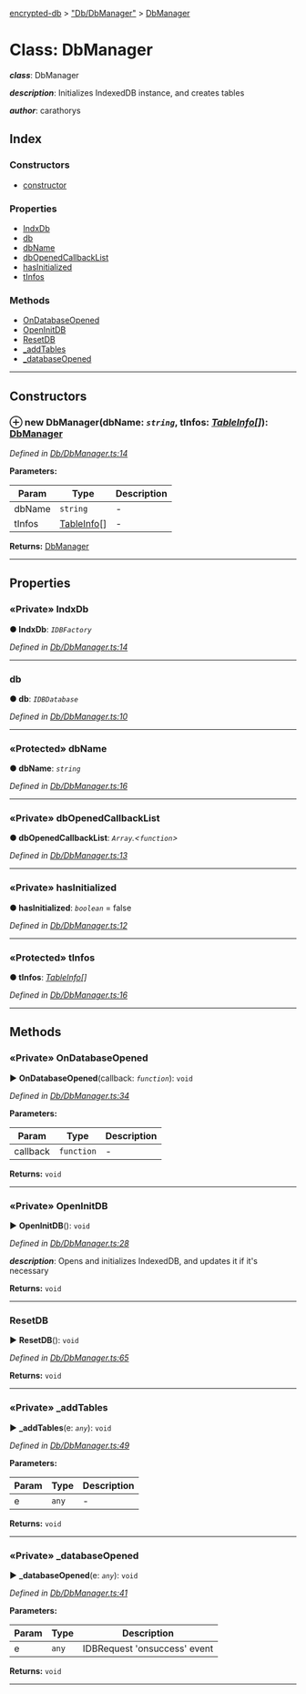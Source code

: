 [encrypted-db](../README.md) > ["Db/DbManager"](../modules/_db_dbmanager_.md) > [DbManager](../classes/_db_dbmanager_.dbmanager.md)



# Class: DbManager

*__class__*: DbManager

*__description__*: Initializes IndexedDB instance, and creates tables

*__author__*: carathorys


## Index

### Constructors

* [constructor](_db_dbmanager_.dbmanager.md#constructor)


### Properties

* [IndxDb](_db_dbmanager_.dbmanager.md#indxdb)
* [db](_db_dbmanager_.dbmanager.md#db)
* [dbName](_db_dbmanager_.dbmanager.md#dbname)
* [dbOpenedCallbackList](_db_dbmanager_.dbmanager.md#dbopenedcallbacklist)
* [hasInitialized](_db_dbmanager_.dbmanager.md#hasinitialized)
* [tInfos](_db_dbmanager_.dbmanager.md#tinfos)


### Methods

* [OnDatabaseOpened](_db_dbmanager_.dbmanager.md#ondatabaseopened)
* [OpenInitDB](_db_dbmanager_.dbmanager.md#openinitdb)
* [ResetDB](_db_dbmanager_.dbmanager.md#resetdb)
* [_addTables](_db_dbmanager_.dbmanager.md#_addtables)
* [_databaseOpened](_db_dbmanager_.dbmanager.md#_databaseopened)



---
## Constructors
<a id="constructor"></a>


### ⊕ **new DbManager**(dbName: *`string`*, tInfos: *[TableInfo](_db_tables_tableinfo_.tableinfo.md)[]*): [DbManager](_db_dbmanager_.dbmanager.md)


*Defined in [Db/DbManager.ts:14](https://github.com/carathorys/encrypted-db/blob/46bbb10/src/Db/DbManager.ts#L14)*



**Parameters:**

| Param | Type | Description |
| ------ | ------ | ------ |
| dbName | `string`   |  - |
| tInfos | [TableInfo](_db_tables_tableinfo_.tableinfo.md)[]   |  - |





**Returns:** [DbManager](_db_dbmanager_.dbmanager.md)

---


## Properties
<a id="indxdb"></a>

### «Private» IndxDb

**●  IndxDb**:  *`IDBFactory`* 

*Defined in [Db/DbManager.ts:14](https://github.com/carathorys/encrypted-db/blob/46bbb10/src/Db/DbManager.ts#L14)*





___

<a id="db"></a>

###  db

**●  db**:  *`IDBDatabase`* 

*Defined in [Db/DbManager.ts:10](https://github.com/carathorys/encrypted-db/blob/46bbb10/src/Db/DbManager.ts#L10)*





___

<a id="dbname"></a>

### «Protected» dbName

**●  dbName**:  *`string`* 

*Defined in [Db/DbManager.ts:16](https://github.com/carathorys/encrypted-db/blob/46bbb10/src/Db/DbManager.ts#L16)*





___

<a id="dbopenedcallbacklist"></a>

### «Private» dbOpenedCallbackList

**●  dbOpenedCallbackList**:  *`Array`.<`function`>* 

*Defined in [Db/DbManager.ts:13](https://github.com/carathorys/encrypted-db/blob/46bbb10/src/Db/DbManager.ts#L13)*





___

<a id="hasinitialized"></a>

### «Private» hasInitialized

**●  hasInitialized**:  *`boolean`*  = false

*Defined in [Db/DbManager.ts:12](https://github.com/carathorys/encrypted-db/blob/46bbb10/src/Db/DbManager.ts#L12)*





___

<a id="tinfos"></a>

### «Protected» tInfos

**●  tInfos**:  *[TableInfo](_db_tables_tableinfo_.tableinfo.md)[]* 

*Defined in [Db/DbManager.ts:16](https://github.com/carathorys/encrypted-db/blob/46bbb10/src/Db/DbManager.ts#L16)*





___


## Methods
<a id="ondatabaseopened"></a>

### «Private» OnDatabaseOpened

► **OnDatabaseOpened**(callback: *`function`*): `void`



*Defined in [Db/DbManager.ts:34](https://github.com/carathorys/encrypted-db/blob/46bbb10/src/Db/DbManager.ts#L34)*



**Parameters:**

| Param | Type | Description |
| ------ | ------ | ------ |
| callback | `function`   |  - |





**Returns:** `void`





___

<a id="openinitdb"></a>

### «Private» OpenInitDB

► **OpenInitDB**(): `void`



*Defined in [Db/DbManager.ts:28](https://github.com/carathorys/encrypted-db/blob/46bbb10/src/Db/DbManager.ts#L28)*


*__description__*: Opens and initializes IndexedDB, and updates it if it's necessary





**Returns:** `void`





___

<a id="resetdb"></a>

###  ResetDB

► **ResetDB**(): `void`



*Defined in [Db/DbManager.ts:65](https://github.com/carathorys/encrypted-db/blob/46bbb10/src/Db/DbManager.ts#L65)*





**Returns:** `void`





___

<a id="_addtables"></a>

### «Private» _addTables

► **_addTables**(e: *`any`*): `void`



*Defined in [Db/DbManager.ts:49](https://github.com/carathorys/encrypted-db/blob/46bbb10/src/Db/DbManager.ts#L49)*




**Parameters:**

| Param | Type | Description |
| ------ | ------ | ------ |
| e | `any`   |  - |





**Returns:** `void`





___

<a id="_databaseopened"></a>

### «Private» _databaseOpened

► **_databaseOpened**(e: *`any`*): `void`



*Defined in [Db/DbManager.ts:41](https://github.com/carathorys/encrypted-db/blob/46bbb10/src/Db/DbManager.ts#L41)*




**Parameters:**

| Param | Type | Description |
| ------ | ------ | ------ |
| e | `any`   |  IDBRequest 'onsuccess' event |





**Returns:** `void`





___



